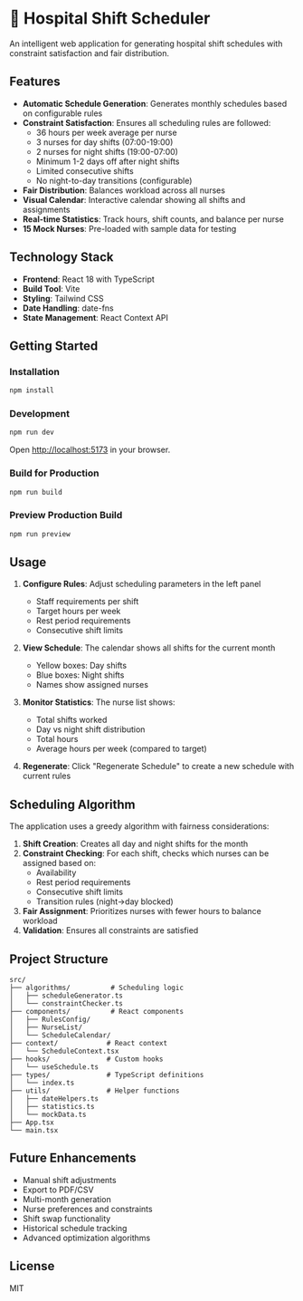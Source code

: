 # 🏥 Hospital Shift Scheduler

An intelligent web application for generating hospital shift schedules with constraint satisfaction and fair distribution.

## Features

- **Automatic Schedule Generation**: Generates monthly schedules based on configurable rules
- **Constraint Satisfaction**: Ensures all scheduling rules are followed:
  - 36 hours per week average per nurse
  - 3 nurses for day shifts (07:00-19:00)
  - 2 nurses for night shifts (19:00-07:00)
  - Minimum 1-2 days off after night shifts
  - Limited consecutive shifts
  - No night-to-day transitions (configurable)
- **Fair Distribution**: Balances workload across all nurses
- **Visual Calendar**: Interactive calendar showing all shifts and assignments
- **Real-time Statistics**: Track hours, shift counts, and balance per nurse
- **15 Mock Nurses**: Pre-loaded with sample data for testing

## Technology Stack

- **Frontend**: React 18 with TypeScript
- **Build Tool**: Vite
- **Styling**: Tailwind CSS
- **Date Handling**: date-fns
- **State Management**: React Context API

## Getting Started

### Installation

```bash
npm install
```

### Development

```bash
npm run dev
```

Open [http://localhost:5173](http://localhost:5173) in your browser.

### Build for Production

```bash
npm run build
```

### Preview Production Build

```bash
npm run preview
```

## Usage

1. **Configure Rules**: Adjust scheduling parameters in the left panel
   - Staff requirements per shift
   - Target hours per week
   - Rest period requirements
   - Consecutive shift limits

2. **View Schedule**: The calendar shows all shifts for the current month
   - Yellow boxes: Day shifts
   - Blue boxes: Night shifts
   - Names show assigned nurses

3. **Monitor Statistics**: The nurse list shows:
   - Total shifts worked
   - Day vs night shift distribution
   - Total hours
   - Average hours per week (compared to target)

4. **Regenerate**: Click "Regenerate Schedule" to create a new schedule with current rules

## Scheduling Algorithm

The application uses a greedy algorithm with fairness considerations:

1. **Shift Creation**: Creates all day and night shifts for the month
2. **Constraint Checking**: For each shift, checks which nurses can be assigned based on:
   - Availability
   - Rest period requirements
   - Consecutive shift limits
   - Transition rules (night→day blocked)
3. **Fair Assignment**: Prioritizes nurses with fewer hours to balance workload
4. **Validation**: Ensures all constraints are satisfied

## Project Structure

```
src/
├── algorithms/          # Scheduling logic
│   ├── scheduleGenerator.ts
│   └── constraintChecker.ts
├── components/          # React components
│   ├── RulesConfig/
│   ├── NurseList/
│   └── ScheduleCalendar/
├── context/            # React context
│   └── ScheduleContext.tsx
├── hooks/              # Custom hooks
│   └── useSchedule.ts
├── types/              # TypeScript definitions
│   └── index.ts
├── utils/              # Helper functions
│   ├── dateHelpers.ts
│   ├── statistics.ts
│   └── mockData.ts
├── App.tsx
└── main.tsx
```

## Future Enhancements

- Manual shift adjustments
- Export to PDF/CSV
- Multi-month generation
- Nurse preferences and constraints
- Shift swap functionality
- Historical schedule tracking
- Advanced optimization algorithms

## License

MIT

